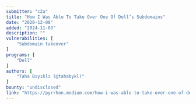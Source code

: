 ```yaml
---
submitter: "c2a"
title: "How I Was Able To Take Over One Of Dell’s Subdomains"
date: "2020-12-08"
added: "2024-11-03"
description: ""
vulnerabilities: [
    "Subdomain takeover"
]
programs: [
    "Dell"
]
authors: [
    "Taha Bıyıklı (@tahabykl)"
]
bounty: "undisclosed"
link: "https://pyrrhon.medium.com/how-i-was-able-to-take-over-one-of-dells-subdomains-7e06b8516e41"
---
```




